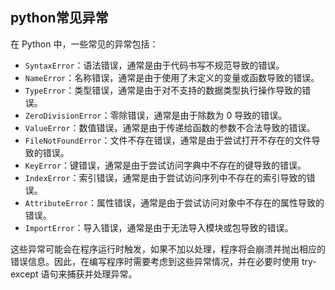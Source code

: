 ## python常见异常

在 Python 中，一些常见的异常包括：

- `SyntaxError`：语法错误，通常是由于代码书写不规范导致的错误。
- `NameError`：名称错误，通常是由于使用了未定义的变量或函数导致的错误。
- `TypeError`：类型错误，通常是由于对不支持的数据类型执行操作导致的错误。
- `ZeroDivisionError`：零除错误，通常是由于除数为 0 导致的错误。
- `ValueError`：数值错误，通常是由于传递给函数的参数不合法导致的错误。
- `FileNotFoundError`：文件不存在错误，通常是由于尝试打开不存在的文件导致的错误。
- `KeyError`：键错误，通常是由于尝试访问字典中不存在的键导致的错误。
- `IndexError`：索引错误，通常是由于尝试访问序列中不存在的索引导致的错误。
- `AttributeError`：属性错误，通常是由于尝试访问对象中不存在的属性导致的错误。
- `ImportError`：导入错误，通常是由于无法导入模块或包导致的错误。

这些异常可能会在程序运行时触发，如果不加以处理，程序将会崩溃并抛出相应的错误信息。因此，在编写程序时需要考虑到这些异常情况，并在必要时使用 try-except 语句来捕获并处理异常。